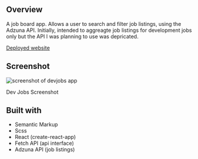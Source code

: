 ## Overview

A job board app. Allows a user to search and filter job listings, using the Adzuna API. Initially, intended to aggreagte job listings for development jobs only but the API I was planning to use was depricated.

[Deployed website](https://dev-jobs.onrender.com/)

## Screenshot

<img src="https://i.ibb.co/DMFWk3D/devjobs.png" alt="screenshot of devjobs app">
<p>Dev Jobs Screenshot</p>

## Built with

- Semantic Markup
- Scss
- React (create-react-app)
- Fetch API (api interface)
- Adzuna API (job listings)
